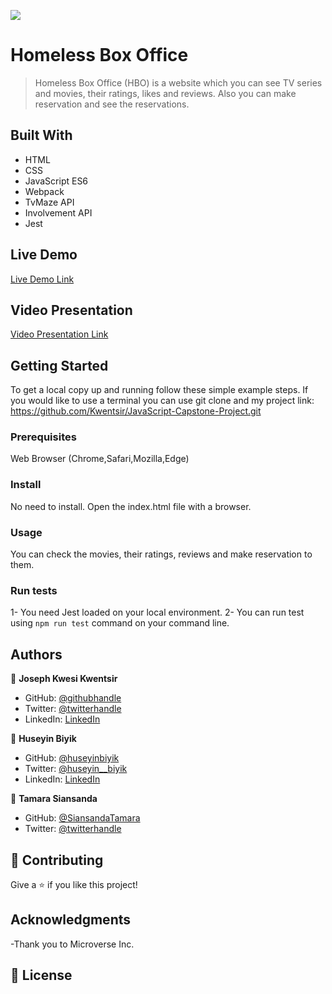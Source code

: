 ![](https://img.shields.io/badge/Microverse-blueviolet)

# Homeless Box Office

> Homeless Box Office (HBO) is a website which you can see TV series and movies,  their ratings, likes and reviews. Also you can make reservation and see the reservations.

## Built With

- HTML
- CSS
- JavaScript ES6
- Webpack
- TvMaze API
- Involvement API
- Jest

## Live Demo

[Live Demo Link](https://kwentsir.github.io/Homeless-Box-Office--Capstone)

## Video Presentation

[Video Presentation Link](https://huseyinbiyik.github.io/homeless-box-office)

## Getting Started

To get a local copy up and running follow these simple example steps. If you would like to use a terminal you can use git clone and my project link: https://github.com/Kwentsir/JavaScript-Capstone-Project.git

### Prerequisites

Web Browser (Chrome,Safari,Mozilla,Edge)

### Install

No need to install. Open the index.html file with a browser.

### Usage

You can check the movies, their ratings, reviews and make reservation to them.  

### Run tests

1- You need Jest loaded on your local environment.
2- You can run test using `npm run test` command on your command line.

## Authors

👤 **Joseph Kwesi Kwentsir**

- GitHub: [@githubhandle](https://github.com/kwentsir)
- Twitter: [@twitterhandle](https://twitter.com/jkwentsir)
- LinkedIn: [LinkedIn](https://linkedin.com/in/josephkwentsir)

👤 **Huseyin Biyik**

- GitHub: [@huseyinbiyik](https://github.com/huseyinbiyik)
- Twitter: [@huseyin__biyik](https://twitter.com/huseyin__biyik)
- LinkedIn: [LinkedIn](https://www.linkedin.com/in/huseyin-b%C4%B1y%C4%B1k/)

👤 **Tamara Siansanda**

- GitHub: [@SiansandaTamara](https://github.com/SiansandaTamara)
- Twitter: [@twitterhandle](https://twitter.com/TamaraSiansanda)

## 🤝 Contributing

Give a ⭐️ if you like this project!

## Acknowledgments

-Thank you to Microverse Inc.

## 📝 License
